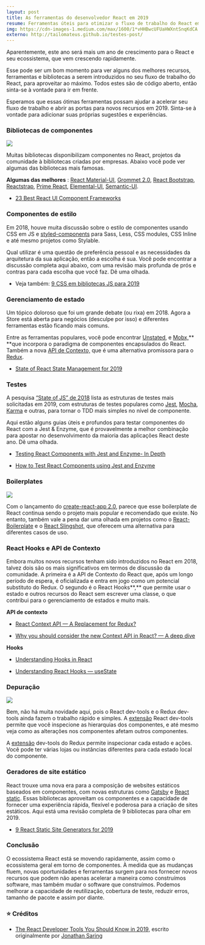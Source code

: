 ```yaml
---
layout: post
title: As ferramentas do desenvolvedor React em 2019
resume: Ferramentas úteis para otimizar o fluxo de trabalho do React em 2019
img: https://cdn-images-1.medium.com/max/1600/1*vHHBwcUFUaHWXntSnqKdCA.png
externo: http://tailomateus.github.io/testes-post/
---
```



Aparentemente, este ano será mais um ano de crescimento para o React e seu ecossistema, que vem crescendo rapidamente.

Esse pode ser um bom momento para ver alguns dos melhores recursos, ferramentas e bibliotecas a serem introduzidos no seu fluxo de trabalho do React, para aproveitar ao máximo. Todos estes são de código aberto, então sinta-se à vontade para ir em frente.

Esperamos que essas ótimas ferramentas possam ajudar a acelerar seu fluxo de trabalho e abrir as portas para novos recursos em 2019. Sinta-se à vontade para adicionar suas próprias sugestões e experiências.

### Bibliotecas de componentes

![](https://cdn-images-1.medium.com/max/800/1*wZMjYVLM5VZPoBhD6518Vw.jpeg)

Muitas bibliotecas disponibilizam componentes no React, projetos da comunidade à bibliotecas criadas por empresas. Abaixo você pode ver algumas das bibliotecas mais famosas.

**Algumas das melhores** : [React Material-UI](https://github.com/mui-org/material-ui), [Grommet 2.0](https://github.com/grommet/grommet), [React Bootstrap](https://github.com/react-bootstrap/react-bootstrap), [Reactstrap](https://github.com/reactstrap/reactstrap), [Prime React](https://github.com/primefaces/primereact), [Elemental-UI](https://github.com/elementalui/elemental), [Semantic-UI](https://github.com/Semantic-Org/Semantic-UI-React).

* [23 Best React UI Component Frameworks](https://hackernoon.com/23-best-react-ui-component-libraries-and-frameworks-250a81b2ac42)

### Componentes de estilo

Em 2018, houve muita discussão sobre o estilo de componentes usando CSS em JS e [styled-components](https://github.com/styled-components/styled-components) para Sass, Less, CSS modules, CSS Inline e até mesmo projetos como Stylable.

Qual utilizar é uma questão de preferência pessoal e as necessidades da arquitetura da sua aplicação, então a escolha é sua. Você pode encontrar a discussão completa aqui abaixo, com uma revisão mais profunda de prós e contras para cada escolha que você faz. Dê uma olhada.

* Veja também: [9 CSS em bibliotecas JS para 2019](https://blog.bitsrc.io/9-css-in-js-libraries-you-should-know-in-2018-25afb4025b9b)

### Gerenciamento de estado

Um tópico doloroso que foi um grande debate (ou rixa) em 2018. Agora a Store está aberta para negócios (desculpe por isso) e diferentes ferramentas estão ficando mais comuns. 

Entre as ferramentas populares, você pode encontrar [Unstated](https://github.com/jamiebuilds/unstated), e [Mobx,](https://github.com/mobxjs/mobx)** **que incorpora o paradigma de componentes encapsulados do React. Também a nova [API de Contexto,](https://blog.bitsrc.io/react-context-api-a-replacement-for-redux-6e20790492b3) que é uma alternativa promissora para o [Redux](https://redux.js.org/).

* [State of React State Management for 2019](https://blog.bitsrc.io/state-of-react-state-management-in-2019-779647206bbc)

### Testes

A pesquisa [“State of JS” de 2018](https://blog.bitsrc.io/top-javascript-testing-frameworks-in-demand-for-2019-90c76e7777e9) lista as estruturas de testes mais solicitadas em 2019, com estruturas de testes populares como [Jest](https://jestjs.io/), [Mocha](https://mochajs.org/), [Karma](https://karma-runner.github.io/2.0/index.html) e outras, para tornar o TDD mais simples no nível de componente.

Aqui estão alguns guias úteis e profundos para testar componentes do React com a Jest & Enzyme, que é provavelmente a melhor combinação para apostar no desenvolvimento da maioria das aplicações React deste ano. Dê uma olhada.

* [Testing React Components with Jest and Enzyme- In Depth](https://blog.bitsrc.io/how-to-test-react-components-with-jest-and-enzyme-in-depth-145fcd06b90)

* [How to Test React Components using Jest and Enzyme](https://blog.bitsrc.io/how-to-test-react-components-using-jest-and-enzyme-fab851a43875)

### Boilerplates

![](https://cdn-images-1.medium.com/max/800/1*rqyYOhFVVrMDJ-4p5rk3LA.gif)

Com o lançamento do [create-react-app 2.0](https://blog.bitsrc.io/introducing-create-react-app-version-2-0-6667aee5db17), parece que esse boilerplate de React continua sendo o projeto mais popular e
recomendado que existe. No entanto, também vale a pena dar uma olhada em projetos como o [React-Boilerplate](https://github.com/react-boilerplate/react-boilerplate) e o [React Slingshot,](https://github.com/coryhouse/react-slingshot) que oferecem uma alternativa para diferentes casos de uso.

### React Hooks e API de Contexto

Embora muitos novos recursos tenham sido introduzidos no React em 2018, talvez dois são os mais significativos em termos de discussão da comunidade. A primeira é a API de Contexto do React que, após um longo período de espera, é oficializada e entra em jogo como um potencial substituto do Redux. O segundo é o React Hooks**,** que permite usar o estado e outros recursos do React sem escrever uma classe, o que contribui para o gerenciamento de estados e muito mais.

**API de contexto**

* [React Context API — A Replacement for Redux?](https://blog.bitsrc.io/react-context-api-a-replacement-for-redux-6e20790492b3)

* [Why you should consider the new Context API in React? — A deep dive](https://blog.bitsrc.io/why-you-should-consider-the-new-context-api-in-react-a-deep-dive-d588b66c57b5)

**Hooks**

* [Understanding Hooks in React](https://blog.bitsrc.io/understanding-hooks-in-react-a-deep-dive-d5d5dc88ecd9)

* [Understanding React Hooks — useState](https://blog.bitsrc.io/understanding-react-hooks-usestate-6627120614ab)

### Depuração

![](https://cdn-images-1.medium.com/max/800/1*kBdE2EsYc0zftvj4iUb7sQ.gif)

Bem, não há muita novidade aqui, pois o React dev-tools e o Redux dev-tools ainda fazem o trabalho rápido e simples. A [extensão](https://chrome.google.com/webstore/detail/react-developer-tools/fmkadmapgofadopljbjfkapdkoienihi?hl=en) React dev-tools permite que você inspecione as hierarquias dos componentes, e até mesmo veja como as alterações nos componentes afetam outros componentes.

A [extensão](https://github.com/zalmoxisus/redux-devtools-extension) dev-tools do Redux permite inspecionar cada estado e ações. Você pode ter várias lojas ou instâncias diferentes para cada estado local do componente.

### Geradores de site estático

React trouxe uma nova era para a composição de websites estáticos baseados em componentes, com novas estruturas como [Gatsby](https://www.gatsbyjs.org/) e [React static](https://github.com/nozzle/react-static). Essas bibliotecas aproveitam os componentes e a capacidade de fornecer uma experiência rápida, flexível e poderosa para a criação de sites estáticos. Aqui está uma revisão completa de 9 bibliotecas para olhar em 2019.

* [9 React Static Site Generators for 2019](https://blog.bitsrc.io/9-react-static-site-generators-for-2019-f54a66e519d2)

### Conclusão

O ecossistema React está se movendo rapidamente, assim como o ecossistema geral em torno de componentes. À medida que as mudanças fluem, novas oportunidades e ferramentas surgem para nos fornecer novos recursos que podem não apenas acelerar a maneira como construímos software, mas também mudar o software que construímos. Podemos melhorar a capacidade de reutilização, cobertura de teste, reduzir erros, tamanho de pacote e assim por diante.

### ⭐️ Créditos

* [The React Developer Tools You Should Know in 2019](https://hackernoon.com/the-react-developer-tools-you-should-know-in-2019-e681dc4f4332), escrito originalmente por [Jonathan Saring](https://hackernoon.com/@JonathanSaring)
